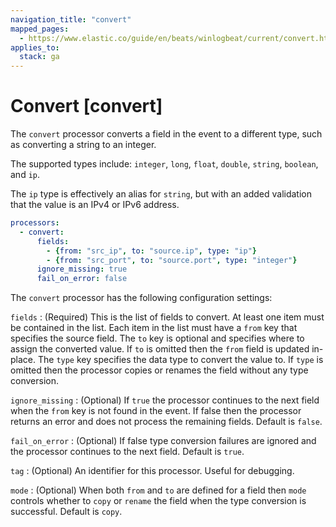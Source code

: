 ```yaml
---
navigation_title: "convert"
mapped_pages:
  - https://www.elastic.co/guide/en/beats/winlogbeat/current/convert.html
applies_to:
  stack: ga
---
```


# Convert [convert]


The `convert` processor converts a field in the event to a different type, such as converting a string to an integer.

The supported types include: `integer`, `long`, `float`, `double`, `string`, `boolean`, and `ip`.

The `ip` type is effectively an alias for `string`, but with an added validation that the value is an IPv4 or IPv6 address.

```yaml
processors:
  - convert:
      fields:
        - {from: "src_ip", to: "source.ip", type: "ip"}
        - {from: "src_port", to: "source.port", type: "integer"}
      ignore_missing: true
      fail_on_error: false
```

The `convert` processor has the following configuration settings:

`fields`
:   (Required) This is the list of fields to convert. At least one item must be contained in the list. Each item in the list must have a `from` key that specifies the source field. The `to` key is optional and specifies where to assign the converted value. If `to` is omitted then the `from` field is updated in-place. The `type` key specifies the data type to convert the value to. If `type` is omitted then the processor copies or renames the field without any type conversion.

`ignore_missing`
:   (Optional) If `true` the processor continues to the next field when the `from` key is not found in the event. If false then the processor returns an error and does not process the remaining fields. Default is `false`.

`fail_on_error`
:   (Optional) If false type conversion failures are ignored and the processor continues to the next field. Default is `true`.

`tag`
:   (Optional) An identifier for this processor. Useful for debugging.

`mode`
:   (Optional) When both `from` and `to` are defined for a field then `mode` controls whether to `copy` or `rename` the field when the type conversion is successful. Default is `copy`.

